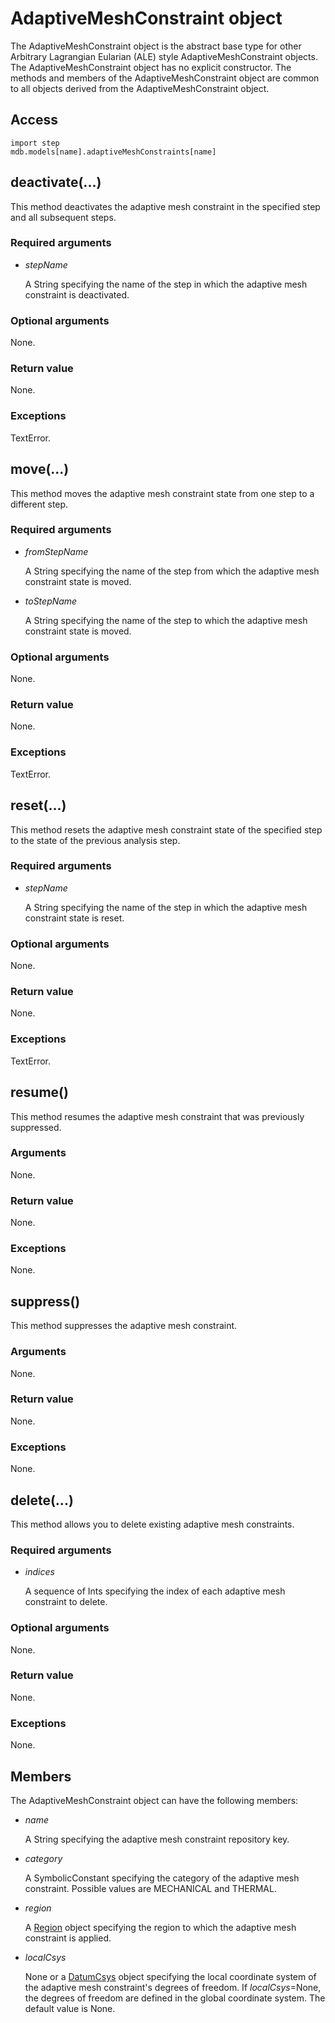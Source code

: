 # AdaptiveMeshConstraint object

The AdaptiveMeshConstraint object is the abstract base type for other Arbitrary Lagrangian Eularian (ALE) style AdaptiveMeshConstraint objects. The AdaptiveMeshConstraint object has no explicit constructor. The methods and members of the AdaptiveMeshConstraint object are common to all objects derived from the AdaptiveMeshConstraint object.

## Access

```
import step
mdb.models[name].adaptiveMeshConstraints[name]
```

## deactivate(...)



This method deactivates the adaptive mesh constraint in the specified step and all subsequent steps.



### Required arguments

- *stepName*

  A String specifying the name of the step in which the adaptive mesh constraint is deactivated.

### Optional arguments

None.

### Return value

None.

### Exceptions

TextError.



## move(...)



This method moves the adaptive mesh constraint state from one step to a different step.



### Required arguments

- *fromStepName*

  A String specifying the name of the step from which the adaptive mesh constraint state is moved.

- *toStepName*

  A String specifying the name of the step to which the adaptive mesh constraint state is moved.

### Optional arguments

None.

### Return value

None.

### Exceptions

TextError.



## reset(...)



This method resets the adaptive mesh constraint state of the specified step to the state of the previous analysis step.



### Required arguments

- *stepName*

  A String specifying the name of the step in which the adaptive mesh constraint state is reset.

### Optional arguments

None.

### Return value

None.

### Exceptions

TextError.



## resume()



This method resumes the adaptive mesh constraint that was previously suppressed.



### Arguments

None.

### Return value

None.

### Exceptions

None.



## suppress()



This method suppresses the adaptive mesh constraint.



### Arguments

None.

### Return value

None.

### Exceptions

None.



## delete(...)



This method allows you to delete existing adaptive mesh constraints.



### Required arguments

- *indices*

  A sequence of Ints specifying the index of each adaptive mesh constraint to delete.

### Optional arguments

None.

### Return value

None.

### Exceptions

None.



## Members

The AdaptiveMeshConstraint object can have the following members:

- *name*

  A String specifying the adaptive mesh constraint repository key.

- *category*

  A SymbolicConstant specifying the category of the adaptive mesh constraint. Possible values are MECHANICAL and THERMAL.

- *region*

  A [Region](https://help.3ds.com/2022/english/DSSIMULIA_Established/SIMACAEKERRefMap/simaker-c-regionpyc.htm?ContextScope=all) object specifying the region to which the adaptive mesh constraint is applied.

- *localCsys*

  None or a [DatumCsys](https://help.3ds.com/2022/english/DSSIMULIA_Established/SIMACAEKERRefMap/simaker-c-datumcsyspyc.htm?ContextScope=all) object specifying the local coordinate system of the adaptive mesh constraint's degrees of freedom. If *localCsys*=None, the degrees of freedom are defined in the global coordinate system. The default value is None.